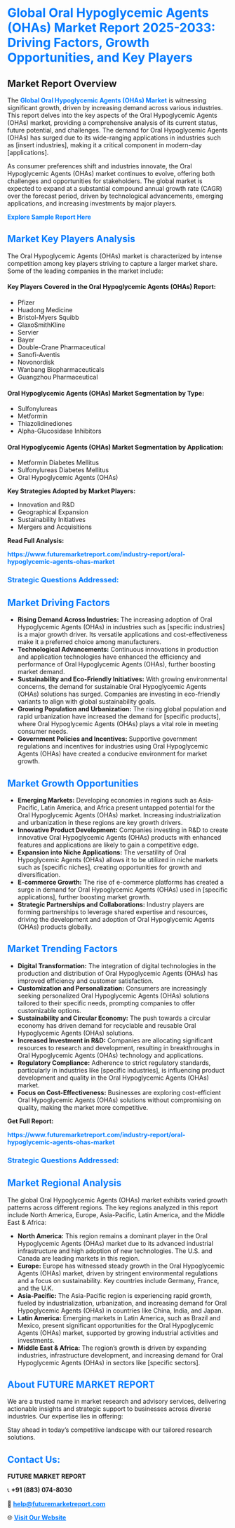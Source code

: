 <h1 style="color: #007BFF;">Global Oral Hypoglycemic Agents (OHAs) Market Report 2025-2033: Driving Factors, Growth Opportunities, and Key Players</h1>

<section id="overview">
<h2>Market Report Overview</h2>
<p>The <a href="https://www.futuremarketreport.com/industry-report/oral-hypoglycemic-agents-ohas-market" style="color: #007BFF; text-decoration: none;"><strong>Global Oral Hypoglycemic Agents (OHAs) Market</strong></a> is witnessing significant growth, driven by increasing demand across various industries. This report delves into the key aspects of the Oral Hypoglycemic Agents (OHAs) market, providing a comprehensive analysis of its current status, future potential, and challenges. The demand for Oral Hypoglycemic Agents (OHAs) has surged due to its wide-ranging applications in industries such as [insert industries], making it a critical component in modern-day [applications].</p>
<p>As consumer preferences shift and industries innovate, the Oral Hypoglycemic Agents (OHAs) market continues to evolve, offering both challenges and opportunities for stakeholders. The global market is expected to expand at a substantial compound annual growth rate (CAGR) over the forecast period, driven by technological advancements, emerging applications, and increasing investments by major players.</p>
</section>

<section id="overview">
<p><a href="https://www.futuremarketreport.com/request-sample/reportId=122915" style="color: #007BFF; text-decoration: none;"><strong>Explore Sample Report Here</strong></a></p>
</section>

<section id="key-players">
<h2 style="color: #007BFF;">Market Key Players Analysis</h2>
<p>The Oral Hypoglycemic Agents (OHAs) market is characterized by intense competition among key players striving to capture a larger market share. Some of the leading companies in the market include:</p>
<h4>Key Players Covered in the Oral Hypoglycemic Agents (OHAs) Report:</h4>
<ul><li>Pfizer</li><li>Huadong Medicine</li><li>Bristol-Myers Squibb</li><li>GlaxoSmithKline</li><li>Servier</li><li>Bayer</li><li>Double-Crane Pharmaceutical</li><li>Sanofi-Aventis</li><li>Novonordisk</li><li>Wanbang Biopharmaceuticals</li><li>Guangzhou Pharmaceutical</li></ul>
<h4>Oral Hypoglycemic Agents (OHAs) Market Segmentation by Type:</h4>
<ul><li>Sulfonylureas</li><li>Metformin</li><li>Thiazolidinediones</li><li>Alpha-Glucosidase Inhibitors</li></ul>

<h4>Oral Hypoglycemic Agents (OHAs) Market Segmentation by Application:</h4>
<ul><li>Metformin Diabetes Mellitus</li><li>Sulfonylureas Diabetes Mellitus</li><li>Oral Hypoglycemic Agents (OHAs)</li></ul>
<p><strong>Key Strategies Adopted by Market Players:</strong></p>
<ul>
<li>Innovation and R&D</li>
<li>Geographical Expansion</li>
<li>Sustainability Initiatives</li>
<li>Mergers and Acquisitions</li>
</ul>
</section>

<section>
<p><strong>Read Full Analysis: </strong></p><a href="https://www.futuremarketreport.com/industry-report/oral-hypoglycemic-agents-ohas-market" style="color: #007BFF; text-decoration: none;"><strong>https://www.futuremarketreport.com/industry-report/oral-hypoglycemic-agents-ohas-market</strong></a>
<h3 style="color: #007BFF;">Strategic Questions Addressed:</h3>
</section>

<section id="driving-factors">
<h2 style="color: #007BFF;">Market Driving Factors</h2>
<ul>
<li><strong>Rising Demand Across Industries:</strong> The increasing adoption of Oral Hypoglycemic Agents (OHAs) in industries such as [specific industries] is a major growth driver. Its versatile applications and cost-effectiveness make it a preferred choice among manufacturers.</li>
<li><strong>Technological Advancements:</strong> Continuous innovations in production and application technologies have enhanced the efficiency and performance of Oral Hypoglycemic Agents (OHAs), further boosting market demand.</li>
<li><strong>Sustainability and Eco-Friendly Initiatives:</strong> With growing environmental concerns, the demand for sustainable Oral Hypoglycemic Agents (OHAs) solutions has surged. Companies are investing in eco-friendly variants to align with global sustainability goals.</li>
<li><strong>Growing Population and Urbanization:</strong> The rising global population and rapid urbanization have increased the demand for [specific products], where Oral Hypoglycemic Agents (OHAs) plays a vital role in meeting consumer needs.</li>
<li><strong>Government Policies and Incentives:</strong> Supportive government regulations and incentives for industries using Oral Hypoglycemic Agents (OHAs) have created a conducive environment for market growth.</li>
</ul>
</section>

<section id="growth-opportunities">
<h2 style="color: #007BFF;">Market Growth Opportunities</h2>
<ul>
<li><strong>Emerging Markets:</strong> Developing economies in regions such as Asia-Pacific, Latin America, and Africa present untapped potential for the Oral Hypoglycemic Agents (OHAs) market. Increasing industrialization and urbanization in these regions are key growth drivers.</li>
<li><strong>Innovative Product Development:</strong> Companies investing in R&D to create innovative Oral Hypoglycemic Agents (OHAs) products with enhanced features and applications are likely to gain a competitive edge.</li>
<li><strong>Expansion into Niche Applications:</strong> The versatility of Oral Hypoglycemic Agents (OHAs) allows it to be utilized in niche markets such as [specific niches], creating opportunities for growth and diversification.</li>
<li><strong>E-commerce Growth:</strong> The rise of e-commerce platforms has created a surge in demand for Oral Hypoglycemic Agents (OHAs) used in [specific applications], further boosting market growth.</li>
<li><strong>Strategic Partnerships and Collaborations:</strong> Industry players are forming partnerships to leverage shared expertise and resources, driving the development and adoption of Oral Hypoglycemic Agents (OHAs) products globally.</li>
</ul>
</section>

<section id="trending-factors">
<h2 style="color: #007BFF;">Market Trending Factors</h2>
<ul>
<li><strong>Digital Transformation:</strong> The integration of digital technologies in the production and distribution of Oral Hypoglycemic Agents (OHAs) has improved efficiency and customer satisfaction.</li>
<li><strong>Customization and Personalization:</strong> Consumers are increasingly seeking personalized Oral Hypoglycemic Agents (OHAs) solutions tailored to their specific needs, prompting companies to offer customizable options.</li>
<li><strong>Sustainability and Circular Economy:</strong> The push towards a circular economy has driven demand for recyclable and reusable Oral Hypoglycemic Agents (OHAs) solutions.</li>
<li><strong>Increased Investment in R&D:</strong> Companies are allocating significant resources to research and development, resulting in breakthroughs in Oral Hypoglycemic Agents (OHAs) technology and applications.</li>
<li><strong>Regulatory Compliance:</strong> Adherence to strict regulatory standards, particularly in industries like [specific industries], is influencing product development and quality in the Oral Hypoglycemic Agents (OHAs) market.</li>
<li><strong>Focus on Cost-Effectiveness:</strong> Businesses are exploring cost-efficient Oral Hypoglycemic Agents (OHAs) solutions without compromising on quality, making the market more competitive.</li>
</ul>
</section>

<section>
<p><strong>Get Full Report: </strong></p><a href="https://www.futuremarketreport.com/industry-report/oral-hypoglycemic-agents-ohas-market" style="color: #007BFF; text-decoration: none;"><strong>https://www.futuremarketreport.com/industry-report/oral-hypoglycemic-agents-ohas-market</strong></a>
<h3 style="color: #007BFF;">Strategic Questions Addressed:</h3>
</section>


<section id="regional-analysis">
<h2 style="color: #007BFF;">Market Regional Analysis</h2>
<p>The global Oral Hypoglycemic Agents (OHAs) market exhibits varied growth patterns across different regions. The key regions analyzed in this report include North America, Europe, Asia-Pacific, Latin America, and the Middle East & Africa:</p>
<ul>
<li><strong>North America:</strong> This region remains a dominant player in the Oral Hypoglycemic Agents (OHAs) market due to its advanced industrial infrastructure and high adoption of new technologies. The U.S. and Canada are leading markets in this region.</li>
<li><strong>Europe:</strong> Europe has witnessed steady growth in the Oral Hypoglycemic Agents (OHAs) market, driven by stringent environmental regulations and a focus on sustainability. Key countries include Germany, France, and the U.K.</li>
<li><strong>Asia-Pacific:</strong> The Asia-Pacific region is experiencing rapid growth, fueled by industrialization, urbanization, and increasing demand for Oral Hypoglycemic Agents (OHAs) in countries like China, India, and Japan.</li>
<li><strong>Latin America:</strong> Emerging markets in Latin America, such as Brazil and Mexico, present significant opportunities for the Oral Hypoglycemic Agents (OHAs) market, supported by growing industrial activities and investments.</li>
<li><strong>Middle East & Africa:</strong> The region’s growth is driven by expanding industries, infrastructure development, and increasing demand for Oral Hypoglycemic Agents (OHAs) in sectors like [specific sectors].</li>
</ul>
</section>

<footer>
<h2 style="color: #007BFF;">About FUTURE MARKET REPORT</h2>
<p>We are a trusted name in market research and advisory services, delivering actionable insights and strategic support to businesses across diverse industries. Our expertise lies in offering:</p>

<p>Stay ahead in today’s competitive landscape with our tailored research solutions.</p>

<h2 style="color: #007BFF;">Contact Us:</h2>
<p><strong>FUTURE MARKET REPORT</strong></p>
<p>📞 <strong>+91 (883) 074-8030</strong></p>
<p>📧 <strong><a href="mailto:help@futuremarketreport.com" style="color: #007BFF;">help@futuremarketreport.com</a></strong></p>
<p>🌐 <strong><a href="https://www.futuremarketreport.com/" style="color: #007BFF;">Visit Our Website</a></strong></p>
</footer>